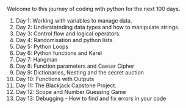 Welcome to this journey of coding with python for the next 100 days.

1. Day 1: Working with variables to manage data.
2. Day 2: Understatnding data types and how to manipulate strings.
3. Day 3: Control flow and logical operators.
4. Day 4: Randomisation and python lists.
5. Day 5: Python Loops
6. Day 6: Python functions and Karel
7. Day 7: Hangman
8. Day 8: Function parameters and Caesar Cipher
9. Day 9: Dictionaries, Nesting and the secret auction
10. Day 10: Functions with Outputs
11. Day 11: The Blackjack Capstone Project.
12. Day 12: Scope and Number Guessing Game
13. Day 13: Debugging - How to find and fix errors in your code
